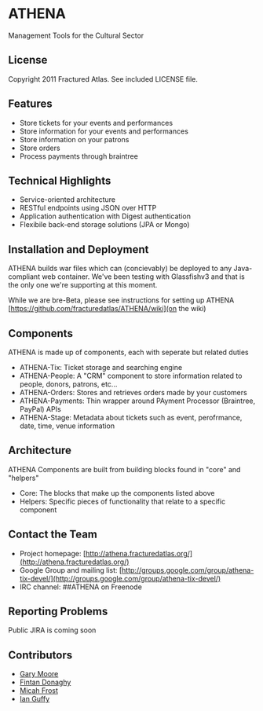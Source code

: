 # ATHENA

Management Tools for the Cultural Sector

## License

Copyright 2011 Fractured Atlas.  See included LICENSE file.

## Features

* Store tickets for your events and performances
* Store information for your events and performances
* Store information on your patrons
* Store orders
* Process payments through braintree

## Technical Highlights

* Service-oriented architecture
* RESTful endpoints using JSON over HTTP
* Application authentication with Digest authentication
* Flexibile back-end storage solutions (JPA or Mongo)

## Installation and Deployment

ATHENA builds war files which can (concievably) be deployed to any Java-compliant web container.  We've been testing with Glassfishv3 and that is the only one we're supporting at this moment.

While we are bre-Beta, please see instructions for setting up ATHENA [https://github.com/fracturedatlas/ATHENA/wiki](on the wiki)

## Components

ATHENA is made up of components, each with seperate but related duties

* ATHENA-Tix: Ticket storage and searching engine
* ATHENA-People: A "CRM" component to store information related to people, donors, patrons, etc...
* ATHENA-Orders: Stores and retrieves orders made by your customers
* ATHENA-Payments: Thin wrapper around PAyment Processor (Braintree, PayPal) APIs
* ATHENA-Stage: Metadata about tickets such as event, perofrmance, date, time, venue information

## Architecture

ATHENA Components are built from building blocks found in "core" and "helpers"

* Core: The blocks that make up the components listed above
* Helpers: Specific pieces of functionality that relate to a specific component

## Contact the Team

* Project homepage: [http://athena.fracturedatlas.org/](http://athena.fracturedatlas.org/)
* Google Group and mailing list: [http://groups.google.com/group/athena-tix-devel/](http://groups.google.com/group/athena-tix-devel/)
* IRC channel: ##ATHENA on Freenode

## Reporting Problems

Public JIRA is coming soon

## Contributors

* [Gary Moore](https://github.com/gmoore)
* [Fintan Donaghy](https://github.com/eeifdy)
* [Micah Frost](https://github.com/mfrost)
* [Ian Guffy](https://github.com/ianguffy)